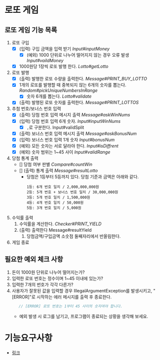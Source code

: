 # 로또 게임

## 로또 게임 기능 목록
1. 로또 구입
   - [x] (입력) 구입 금액을 입력 받기 _Input#inputMoney_
     - [x] (예외) 1000 단위로 나누어 떨어지지 않는 경우 오류 발생 _Input#vaildMoney_
   - [x] 1000원당 1장씩 로또 발행 한다. _Lotto#getLotto_
2. 로또 발행
   - [x] (출력) 발행한 로또 수량을 출력한다. _Message#PRINT_BUY_LOTTO_
   - [x] 1개의 로또를 발행할 때 중복되지 않는 6개의 숫자를 뽑는다. _Random#pickUniqueNumbersInRange_
     - [x] 숫자 6개를 뽑는다. _Lotto#validate_
   - [x] (출력) 발행된 로또 숫자를 출력한다. _Message#PRINT_LOTTOS_
3. 추첨 번호/보너스 번호 입력
   - [x] (출력) 당첨 번호 입력 메시지 출력 _Message#askWinNums_
   - [x] (입력) 당첨 번호 입력 6개 숫자. _Input#inputWinNums_
     - [x] `,`로 구분한다. Input#validSplit
   - [x] (출력) 보너스 번호 입력 메시지 출력 _Message#askBonusNum_
   - [x] (입력) 보너스 번호 입력 1개 숫자 _Input#bonusNum_
   - [x] (예외) 모든 숫자는 서로 달라야 한다. _Input#isDiffrent_
   - [x] (예외) 숫자 범위는 1~45 사이 _Input#validRange_
4. 당첨 통계 출력
   - [] 당첨 여부 판별 _Compare#countWin_
   - [] (출력) 통계 출력 _Message#resultLotto_
      - 당첨은 1등부터 5등까지 있다. 당첨 기준과 금액은 아래와 같다.
         ```
         1등: 6개 번호 일치 / 2,000,000,000원
         2등: 5개 번호 + 보너스 번호 일치 / 30,000,000원
         3등: 5개 번호 일치 / 1,500,000원
         4등: 4개 번호 일치 / 50,000원
         5등: 3개 번호 일치 / 5,000원
         ```
5. 수익률 출력
   1. 수익률을 계산한다. _Checker#PRINT_YIELD_
   2. (출력) 출력한다 Message#resultYield
      1. 당첨금액/구입금액 소숫점 둘째자리에서 반올림한다.
6. 게임 종료

## 필요한 예외 체크 사항
   1. 돈이 1000원 단위로 나누어 떨어지는가?
   2. 입력한 로또 번호는 정수이며 1~45 이내에 있는가?
   3. 입력한 7개의 번호가 각각 다른가?
   4. 사용자가 잘못된 값을 입력할 경우 IllegalArgumentException를 발생시키고, "[ERROR]"로 시작하는 에러 메시지를 출력 후 종료한다.
      ```java
         // [ERROR] 로또 번호는 1부터 45 사이의 숫자여야 합니다.
      ```
      - 예외 발생 시 로그를 남기고, 프로그램이 종료되는 상황을 생각해 보세요.

# 기능요구사항
- [링크](../README.md)